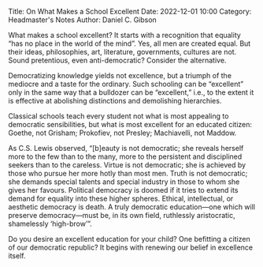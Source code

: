 Title: On What Makes a School Excellent
Date: 2022-12-01 10:00 
Category: Headmaster's Notes
Author: Daniel C. Gibson

What makes a school excellent? It starts with a recognition that equality “has no place in the world of the mind”. Yes, all men are created equal. But their ideas, philosophies, art, literature, governments, cultures are not. Sound pretentious, even anti-democratic? Consider the alternative.

Democratizing knowledge yields not excellence, but a triumph of the mediocre and a taste for the ordinary. Such schooling can be “excellent” only in the same way that a bulldozer can be “excellent,” i.e., to the extent it is effective at abolishing distinctions and demolishing hierarchies.

Classical schools teach every student not what is most appealing to democratic sensibilities, but what is most excellent for an educated citizen: Goethe, not Grisham; Prokofiev, not Presley; Machiavelli, not Maddow.

As C.S. Lewis observed, “[b]eauty is not democratic; she reveals herself more to the few than to the many, more to the persistent and disciplined seekers than to the careless. Virtue is not democratic; she is achieved by those who pursue her more hotly than most men. Truth is not democratic; she demands special talents and special industry in those to whom she gives her favours. Political democracy is doomed if it tries to extend its demand for equality into these higher spheres. Ethical, intellectual, or aesthetic democracy is death. A truly democratic education—one which will preserve democracy—must be, in its own field, ruthlessly aristocratic, shamelessly ‘high-brow’”.

Do you desire an excellent education for your child? One befitting a citizen of our democratic republic? It begins with renewing our belief in excellence itself.